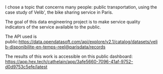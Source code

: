 I chose a topic that concerns many people: public transportation, using the case study of Velib', the bike sharing service in Paris. 

The goal of this data engineering project is to make service quality indicators of the service available to the public.

The API used is public:https://data.opendatasoft.com/api/explore/v2.1/catalog/datasets/velib-disponibilite-en-temps-reel@parisdata/records

The results of this work is accessible on this public dashboard: https://app.hex.tech/cathelain/app/3afe5660-7096-41af-9752-d0d9753c5efe/latest

